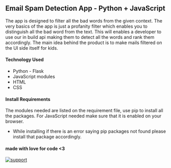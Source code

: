 ## Email Spam Detection App - Python + JavaScript

The app is designed to filter all the bad words from the given context. The very basics of the app is just a profanity filter which enables you to distinguish all the bad word from the text.
This will enables a developer to use our in build api making them to detect all the words and rank them accordingly.
The main idea behind the product is to make mails filtered on the UI side itself for kids.

#### Technology Used
* Python - Flask
* JavaScript modules
* HTML
* CSS

#### Install Requirements

The modules needed are listed on the requirement file, use pip to install all the packages.
For JavaScript needed make sure that it is enabled on your browser.
* While installing if there is an error saying pip packages not found please install that package accordingly.

#### made with love for code <3 

[![support](https://baikal.io/badges/ally104/email-spam)](https://baikal.io/ally104/email-spam)
